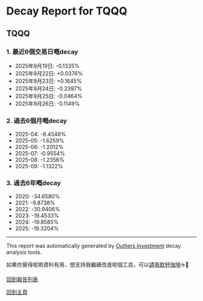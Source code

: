 # Decay Report for TQQQ

## TQQQ

### 1. 最近6個交易日嘅decay

- 2025年9月19日: -0.1335%
- 2025年9月22日: +0.0376%
- 2025年9月23日: +0.1645%
- 2025年9月24日: -0.2397%
- 2025年9月25日: -0.0464%
- 2025年9月26日: -0.1149%

### 2. 過去6個月嘅decay

- 2025-04: -8.4548%
- 2025-05: -1.6259%
- 2025-06: -1.2012%
- 2025-07: -0.9554%
- 2025-08: -1.2356%
- 2025-09: -1.1322%

### 3. 過去6年嘅decay

- 2020: -34.6580%
- 2021: -9.8738%
- 2022: -30.9406%
- 2023: -19.4533%
- 2024: -19.8585%
- 2025: -19.3204%

------------------------------
This report was automatically generated by [Outliers Investment](https://outliersecon.github.io/Outliers-Investment/) decay analysis tools.

如果你覺得呢啲資料有用，想支持我繼續改進呢個工具，可以[請我飲杯咖啡](https://buymeacoffee.com/outliersecon)☕🙏

[回到報告列表](https://outliersecon.github.io/Outliers-Investment/reports/reports_public)

[回到主頁](https://outliersecon.github.io/Outliers-Investment/)